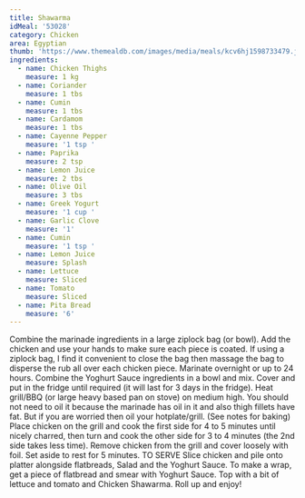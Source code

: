 ```yaml
---
title: Shawarma
idMeal: '53028'
category: Chicken
area: Egyptian
thumb: 'https://www.themealdb.com/images/media/meals/kcv6hj1598733479.jpg'
ingredients:
  - name: Chicken Thighs
    measure: 1 kg
  - name: Coriander
    measure: 1 tbs
  - name: Cumin
    measure: 1 tbs
  - name: Cardamom
    measure: 1 tbs
  - name: Cayenne Pepper
    measure: '1 tsp '
  - name: Paprika
    measure: 2 tsp
  - name: Lemon Juice
    measure: 2 tbs
  - name: Olive Oil
    measure: 3 tbs
  - name: Greek Yogurt
    measure: '1 cup '
  - name: Garlic Clove
    measure: '1'
  - name: Cumin
    measure: '1 tsp '
  - name: Lemon Juice
    measure: Splash
  - name: Lettuce
    measure: Sliced
  - name: Tomato
    measure: Sliced
  - name: Pita Bread
    measure: '6'
---
```

Combine the marinade ingredients in a large ziplock bag (or bowl).
Add the chicken and use your hands to make sure each piece is coated. If using a ziplock bag, I find it convenient to close the bag then massage the bag to disperse the rub all over each chicken piece.
Marinate overnight or up to 24 hours.
Combine the Yoghurt Sauce ingredients in a bowl and mix. Cover and put in the fridge until required (it will last for 3 days in the fridge).
Heat grill/BBQ (or large heavy based pan on stove) on medium high. You should not need to oil it because the marinade has oil in it and also thigh fillets have fat. But if you are worried then oil your hotplate/grill. (See notes for baking)
Place chicken on the grill and cook the first side for 4 to 5 minutes until nicely charred, then turn and cook the other side for 3 to 4 minutes (the 2nd side takes less time).
Remove chicken from the grill and cover loosely with foil. Set aside to rest for 5 minutes.
TO SERVE
Slice chicken and pile onto platter alongside flatbreads, Salad and the Yoghurt Sauce.
To make a wrap, get a piece of flatbread and smear with Yoghurt Sauce. Top with a bit of lettuce and tomato and Chicken Shawarma. Roll up and enjoy!
